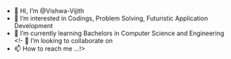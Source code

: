 - 👋 Hi, I’m @Vishwa-Vijith
- 👀 I’m interested in Codings, Problem Solving, Futuristic Application Development
- 🌱 I’m currently learning Bachelors in Computer Science and Engineering
<!- 💞️ I’m looking to collaborate on 
- 📫 How to reach me ...!>

<!---
Vishwa-Vijith/Vishwa-Vijith is a ✨ special ✨ repository because its `README.md` (this file) appears on your GitHub profile.
You can click the Preview link to take a look at your changes.
--->
